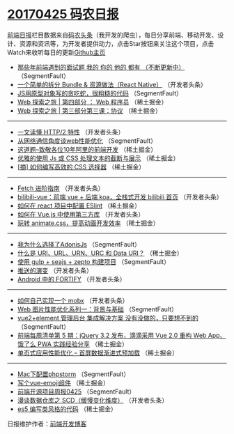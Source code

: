 # [20170425 码农日报](25.md)

[前端日报](http://caibaojian.com/c/news)栏目数据来自[码农头条](http://hao.caibaojian.com/)（我开发的爬虫），每日分享前端、移动开发、设计、资源和资讯等，为开发者提供动力，点击Star按钮来关注这个项目，点击Watch来收听每日的更新[Github主页](https://github.com/kujian/frontendDaily)
* [那些年前端遇到的面试题 我的 你的  他的 都有 （不断更新中）](http://hao.caibaojian.com/35971.html) （SegmentFault）
* [一个简单的拆分 Bundle &amp; 资源做法（React Native）](http://hao.caibaojian.com/35994.html) （开发者头条）
* [JS用原型对象写的贪吃蛇，很粗糙的代码](http://hao.caibaojian.com/35976.html) （SegmentFault）
* [Web 探索之旅 | 第四部分 ： Web 程序员](http://hao.caibaojian.com/35938.html) （稀土掘金）
* [Web 探索之旅 | 第三部分第三课：协议](http://hao.caibaojian.com/35939.html) （稀土掘金）

***
* [一文读懂 HTTP/2 特性](http://hao.caibaojian.com/35989.html) （开发者头条）
* [从网络通信角度谈web性能优化](http://hao.caibaojian.com/35979.html) （SegmentFault）
* [这道题&#8211;致敬各位10年阿里的前端开发](http://hao.caibaojian.com/35940.html) （稀土掘金）
* [优雅的使用 Js 或 CSS 处理文本的截断与展示](http://hao.caibaojian.com/35930.html) （稀土掘金）
* [[摘] 如何编写高效的 CSS 选择器](http://hao.caibaojian.com/35941.html) （稀土掘金）

***
* [Fetch 进阶指南](http://hao.caibaojian.com/35991.html) （开发者头条）
* [bilibili-vue：前端 vue + 后端 koa，全栈式开发 bilibili 首页](http://hao.caibaojian.com/35983.html) （开发者头条）
* [如何在 react 项目中配置 ESlint](http://hao.caibaojian.com/35934.html) （稀土掘金）
* [如何在 Vue.js 中使用第三方库](http://hao.caibaojian.com/35984.html) （开发者头条）
* [玩转 animate.css，提高动画开发效率](http://hao.caibaojian.com/35935.html) （稀土掘金）

***
* [我为什么选择了AdonisJs](http://hao.caibaojian.com/35975.html) （SegmentFault）
* [什么是 URI、URL、URN、URC 和 Data URI？](http://hao.caibaojian.com/35936.html) （稀土掘金）
* [使用 gulp + seajs + zepto 构建项目](http://hao.caibaojian.com/35977.html) （SegmentFault）
* [推送的演变](http://hao.caibaojian.com/35999.html) （开发者头条）
* [Android 中的 FORTIFY](http://hao.caibaojian.com/36000.html) （开发者头条）

***
* [如何自己实现一个 mobx](http://hao.caibaojian.com/36001.html) （开发者头条）
* [Web 图片性能优化系列一：背景与基础](http://hao.caibaojian.com/35970.html) （SegmentFault）
* [vue2+element 管理后台 集成解决方案 没有没做的，只要想不到的](http://hao.caibaojian.com/35960.html) （SegmentFault）
* [前端每周清单第 5 期：jQuery 3.2 发布，滴滴采用 Vue 2.0 重构 Web App、饿了么 PWA 实践经验分享](http://hao.caibaojian.com/35932.html) （稀土掘金）
* [单页式应用性能优化 &#8211; 首屏数据渐进式预加载](http://hao.caibaojian.com/35933.html) （稀土掘金）

***
* [Mac下配置phpstorm](http://hao.caibaojian.com/35973.html) （SegmentFault）
* [写个vue-emoji组件](http://hao.caibaojian.com/35924.html) （稀土掘金）
* [前端开源项目周报0425](http://hao.caibaojian.com/35964.html) （SegmentFault）
* [漫谈数据仓库之 SCD（缓慢变化维度）](http://hao.caibaojian.com/35997.html) （开发者头条）
* [es5 编写类风格的代码](http://hao.caibaojian.com/35926.html) （稀土掘金）

日报维护作者：[前端开发博客](http://caibaojian.com/) 